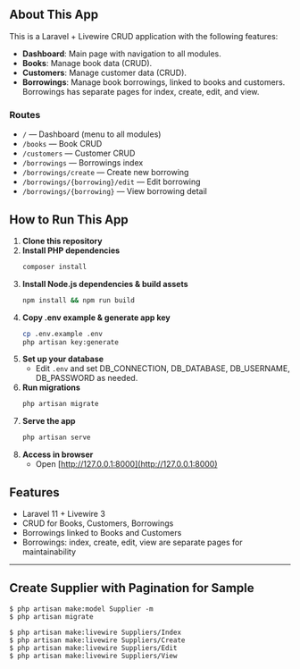 ## About This App

This is a Laravel + Livewire CRUD application with the following features:

-   **Dashboard**: Main page with navigation to all modules.
-   **Books**: Manage book data (CRUD).
-   **Customers**: Manage customer data (CRUD).
-   **Borrowings**: Manage book borrowings, linked to books and customers. Borrowings has separate pages for index, create, edit, and view.

### Routes

-   `/` — Dashboard (menu to all modules)
-   `/books` — Book CRUD
-   `/customers` — Customer CRUD
-   `/borrowings` — Borrowings index
-   `/borrowings/create` — Create new borrowing
-   `/borrowings/{borrowing}/edit` — Edit borrowing
-   `/borrowings/{borrowing}` — View borrowing detail

## How to Run This App

1. **Clone this repository**
2. **Install PHP dependencies**
    ```bash
    composer install
    ```
3. **Install Node.js dependencies & build assets**
    ```bash
    npm install && npm run build
    ```
4. **Copy .env example & generate app key**
    ```bash
    cp .env.example .env
    php artisan key:generate
    ```
5. **Set up your database**
    - Edit `.env` and set DB_CONNECTION, DB_DATABASE, DB_USERNAME, DB_PASSWORD as needed.
6. **Run migrations**
    ```bash
    php artisan migrate
    ```
7. **Serve the app**
    ```bash
    php artisan serve
    ```
8. **Access in browser**
    - Open [http://127.0.0.1:8000](http://127.0.0.1:8000)

## Features

-   Laravel 11 + Livewire 3
-   CRUD for Books, Customers, Borrowings
-   Borrowings linked to Books and Customers
-   Borrowings: index, create, edit, view are separate pages for maintainability

---

## Create Supplier with Pagination for Sample
```shell
$ php artisan make:model Supplier -m
$ php artisan migrate

$ php artisan make:livewire Suppliers/Index 
$ php artisan make:livewire Suppliers/Create 
$ php artisan make:livewire Suppliers/Edit 
$ php artisan make:livewire Suppliers/View

```